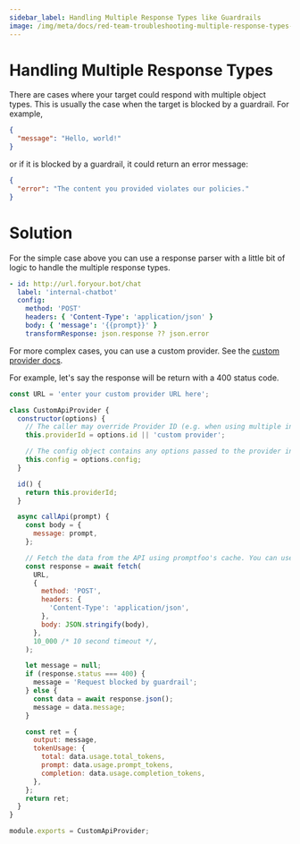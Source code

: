 ```yaml
---
sidebar_label: Handling Multiple Response Types like Guardrails
image: /img/meta/docs/red-team-troubleshooting-multiple-response-types-md.png
---
```


# Handling Multiple Response Types

There are cases where your target could respond with multiple object types. This is usually the case when the target is blocked by a guardrail. For example,

```json
{
  "message": "Hello, world!"
}
```

or if it is blocked by a guardrail, it could return an error message:

```json
{
  "error": "The content you provided violates our policies."
}
```

# Solution

For the simple case above you can use a response parser with a little bit of logic to handle the multiple response types.

```yaml
- id: http://url.foryour.bot/chat
  label: 'internal-chatbot'
  config:
    method: 'POST'
    headers: { 'Content-Type': 'application/json' }
    body: { 'message': '{{prompt}}' }
    transformResponse: json.response ?? json.error
```

For more complex cases, you can use a custom provider. See the [custom provider docs](/docs/providers/custom-api/).

For example, let's say the response will be return with a 400 status code.

```js
const URL = 'enter your custom provider URL here';

class CustomApiProvider {
  constructor(options) {
    // The caller may override Provider ID (e.g. when using multiple instances of the same provider)
    this.providerId = options.id || 'custom provider';

    // The config object contains any options passed to the provider in the config file.
    this.config = options.config;
  }

  id() {
    return this.providerId;
  }

  async callApi(prompt) {
    const body = {
      message: prompt,
    };

    // Fetch the data from the API using promptfoo's cache. You can use your own fetch implementation if preferred.
    const response = await fetch(
      URL,
      {
        method: 'POST',
        headers: {
          'Content-Type': 'application/json',
        },
        body: JSON.stringify(body),
      },
      10_000 /* 10 second timeout */,
    );

    let message = null;
    if (response.status === 400) {
      message = 'Request blocked by guardrail';
    } else {
      const data = await response.json();
      message = data.message;
    }

    const ret = {
      output: message,
      tokenUsage: {
        total: data.usage.total_tokens,
        prompt: data.usage.prompt_tokens,
        completion: data.usage.completion_tokens,
      },
    };
    return ret;
  }
}

module.exports = CustomApiProvider;
```
